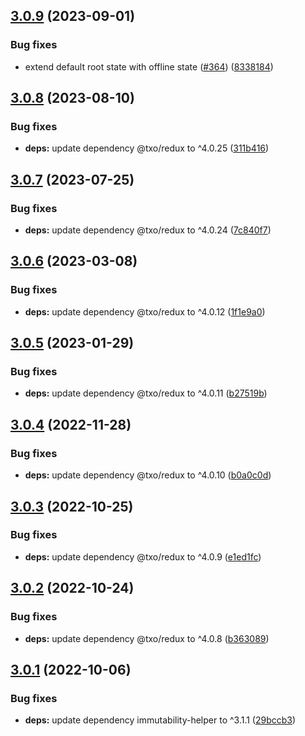 ## [3.0.9](https://github.com/technology-studio/offline-redux/compare/v3.0.8...v3.0.9) (2023-09-01)


### Bug fixes

* extend default root state with offline state ([#364](https://github.com/technology-studio/offline-redux/issues/364)) ([8338184](https://github.com/technology-studio/offline-redux/commit/83381841ff63da1f1d31f2184eb3fd53c3430f1a))

## [3.0.8](https://github.com/technology-studio/offline-redux/compare/v3.0.7...v3.0.8) (2023-08-10)


### Bug fixes

* **deps:** update dependency @txo/redux to ^4.0.25 ([311b416](https://github.com/technology-studio/offline-redux/commit/311b416de504e516847072522af57bd5a3bacd74))

## [3.0.7](https://github.com/technology-studio/offline-redux/compare/v3.0.6...v3.0.7) (2023-07-25)


### Bug fixes

* **deps:** update dependency @txo/redux to ^4.0.24 ([7c840f7](https://github.com/technology-studio/offline-redux/commit/7c840f73009cd6eaa4181efadafc58c22f06092f))

## [3.0.6](https://github.com/technology-studio/offline-redux/compare/v3.0.5...v3.0.6) (2023-03-08)


### Bug fixes

* **deps:** update dependency @txo/redux to ^4.0.12 ([1f1e9a0](https://github.com/technology-studio/offline-redux/commit/1f1e9a02bf8a3cea4660059fa0aa1efbfe3ecbf0))

## [3.0.5](https://github.com/technology-studio/offline-redux/compare/v3.0.4...v3.0.5) (2023-01-29)


### Bug fixes

* **deps:** update dependency @txo/redux to ^4.0.11 ([b27519b](https://github.com/technology-studio/offline-redux/commit/b27519bb33b730b3ac01819d49a8313b44dc7546))

## [3.0.4](https://github.com/technology-studio/offline-redux/compare/v3.0.3...v3.0.4) (2022-11-28)


### Bug fixes

* **deps:** update dependency @txo/redux to ^4.0.10 ([b0a0c0d](https://github.com/technology-studio/offline-redux/commit/b0a0c0d0690b594f47a66684a041088cbe377ff7))

## [3.0.3](https://github.com/technology-studio/offline-redux/compare/v3.0.2...v3.0.3) (2022-10-25)


### Bug fixes

* **deps:** update dependency @txo/redux to ^4.0.9 ([e1ed1fc](https://github.com/technology-studio/offline-redux/commit/e1ed1fc62065dc0d335cb8c163d8d00597233bf5))

## [3.0.2](https://github.com/technology-studio/offline-redux/compare/v3.0.1...v3.0.2) (2022-10-24)


### Bug fixes

* **deps:** update dependency @txo/redux to ^4.0.8 ([b363089](https://github.com/technology-studio/offline-redux/commit/b363089c638762b4e2aac8bc763c0f5e14ac6248))

## [3.0.1](https://github.com/technology-studio/offline-redux/compare/v3.0.0...v3.0.1) (2022-10-06)


### Bug fixes

* **deps:** update dependency immutability-helper to ^3.1.1 ([29bccb3](https://github.com/technology-studio/offline-redux/commit/29bccb3c77dd216abca0354f679e65ef65af5c62))
